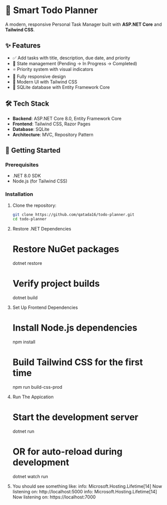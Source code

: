 # 🎯 Smart Todo Planner

A modern, responsive Personal Task Manager built with **ASP.NET Core** and **Tailwind CSS**.

## ✨ Features

- ✅ Add tasks with title, description, due date, and priority
- 🎯 State management (Pending → In Progress → Completed)
- ⭐ Priority system with visual indicators
- 📱 Fully responsive design
- 🎨 Modern UI with Tailwind CSS
- 💾 SQLite database with Entity Framework Core

## 🛠️ Tech Stack

- **Backend**: ASP.NET Core 8.0, Entity Framework Core
- **Frontend**: Tailwind CSS, Razor Pages
- **Database**: SQLite
- **Architecture**: MVC, Repository Pattern

## 🚀 Getting Started

### Prerequisites
- .NET 8.0 SDK
- Node.js (for Tailwind CSS)

### Installation
1. Clone the repository:
   ```bash
   git clone https://github.com/qatada16/todo-planner.git
   cd todo-planner

2. Restore .NET Dependencies
   # Restore NuGet packages
   dotnet restore

   # Verify project builds
   dotnet build

3. Set Up Frontend Dependencies
   # Install Node.js dependencies
   npm install

   # Build Tailwind CSS for the first time
   npm run build-css-prod

5. Run The Appication
   # Start the development server
   dotnet run
   # OR for auto-reload during development
   dotnet watch run

6. You should see something like:
info: Microsoft.Hosting.Lifetime[14]
      Now listening on: http://localhost:5000
info: Microsoft.Hosting.Lifetime[14]
      Now listening on: https://localhost:7000
